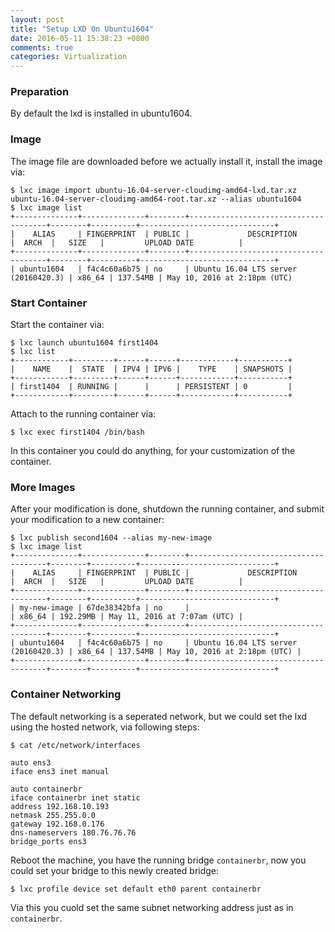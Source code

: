 ```yaml
---
layout: post
title: "Setup LXD On Ubuntu1604"
date: 2016-05-11 15:38:23 +0800
comments: true
categories: Virtualization
---
```

### Preparation
By default the lxd is installed in ubuntu1604.    
### Image
The image file are downloaded before we actually install it, install the image via:    

```
$ lxc image import ubuntu-16.04-server-cloudimg-amd64-lxd.tar.xz ubuntu-16.04-server-cloudimg-amd64-root.tar.xz --alias ubuntu1604
$ lxc image list
+--------------+--------------+--------+--------------------------------------+--------+----------+------------------------------+
|    ALIAS     | FINGERPRINT  | PUBLIC |             DESCRIPTION              |  ARCH  |   SIZE   |         UPLOAD DATE          |
+--------------+--------------+--------+--------------------------------------+--------+----------+------------------------------+
| ubuntu1604   | f4c4c60a6b75 | no     | Ubuntu 16.04 LTS server (20160420.3) | x86_64 | 137.54MB | May 10, 2016 at 2:18pm (UTC) 
```

### Start Container
Start the container via:    

```
$ lxc launch ubuntu1604 first1404
$ lxc list
+------------+---------+------+------+------------+-----------+
|    NAME    |  STATE  | IPV4 | IPV6 |    TYPE    | SNAPSHOTS |
+------------+---------+------+------+------------+-----------+
| first1404  | RUNNING |      |      | PERSISTENT | 0         |
+------------+---------+------+------+------------+-----------+
```
Attach to the running container via:    

```
$ lxc exec first1404 /bin/bash
```
In this container you could do anything, for your customization of the container. 

### More Images
After your modification is done, shutdown the running container, and submit your 
modification to a new container:    

```
$ lxc publish second1604 --alias my-new-image
$ lxc image list
+--------------+--------------+--------+--------------------------------------+--------+----------+------------------------------+
|    ALIAS     | FINGERPRINT  | PUBLIC |             DESCRIPTION              |  ARCH  |   SIZE   |         UPLOAD DATE          |
+--------------+--------------+--------+--------------------------------------+--------+----------+------------------------------+
| my-new-image | 67de38342bfa | no     |                                      | x86_64 | 192.29MB | May 11, 2016 at 7:07am (UTC) |
+--------------+--------------+--------+--------------------------------------+--------+----------+------------------------------+
| ubuntu1604   | f4c4c60a6b75 | no     | Ubuntu 16.04 LTS server (20160420.3) | x86_64 | 137.54MB | May 10, 2016 at 2:18pm (UTC) |
+--------------+--------------+--------+--------------------------------------+--------+----------+------------------------------+
```

### Container Networking
The default networking is a seperated network, but we could set the lxd using the hosted
network, via following steps:    

```
$ cat /etc/network/interfaces

auto ens3
iface ens3 inet manual

auto containerbr 
iface containerbr inet static
address 192.168.10.193
netmask 255.255.0.0
gateway 192.168.0.176
dns-nameservers 180.76.76.76
bridge_ports ens3
```
Reboot the machine, you have the running bridge `containerbr`, now you could set your bridge to this 
newly created bridge:    

```
$ lxc profile device set default eth0 parent containerbr
```
Via this you cuold set the same subnet networking address just as in `containerbr`.    
